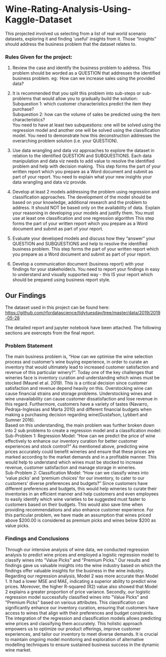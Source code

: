 # Wine-Rating-Analysis-Using-Kaggle-Dataset

This projected involved us selecting from a list of real world scenario datasets, exploring it and finding 'useful' insights from it. Those “insights” should address the business problem that the dataset relates to.

### Rules Given for the project:
1. Review the case and identify the business problem to address. This problem should be worded as a QUESTION that addresses the identified business problem. 
eg:  How can we increase sales using the provided data?  


2. It is recommended that you split this problem into sub-steps or sub-problems that would allow you to gradually build the solution: <br>
Subquestion 1: which customer characteristics predict the item they purchase? <br>
Subquestion 2: how can the volume of sales be predicted using the item characteristics? <br> 
You need to have at least two subquestions: one will be solved using the regression model and another one will be solved using the classification model. 
You need to demonstrate how this deconstruction addresses the overarching problem solution (i.e. your QUESTION). 


3. Use data wrangling and data viz approaches to explore the dataset in relation to the identified QUESTION and SUBQUESTIONS. Each data manipulation and data viz needs to add value to resolve the identified problem and help with decision making.  
This step forms the part of your written report which you prepare as a Word document and submit as part of your report. 
You need to explain what your new insights your data wrangling and data viz provide. 


4. Develop at least 2 models addressing the problem using regression and classification approaches. The development of the model should be based on your knowledge, additional research and the problem to address. It should NOT be based only on the availability of data.  
Explain your reasoning in developing your models and justify them. 
You must use at least one classification and one regression algorithm 
This step forms the part of your written report which you prepare as a Word document and submit as part of your report. 


5. Evaluate your developed models and discuss how they “answer” your QUESTION and SUBQUESTIONS and help to resolve the identified business problem. 
This step forms the part of your written report which you prepare as a Word document and submit as part of your report. 


6. Develop a communication document (business report) with your findings for your stakeholder/s. You need to report your findings in easy to understand and visually supported way - this IS your report which should be prepared using business report style.

## Our Findings

The dataset used in this project can be found here: https://github.com/rfordatascience/tidytuesday/tree/master/data/2019/2019-05-28

The detailed report and jupyter notebook have been attached. The following sections are exercepts from the final report.

### Problem Statement
The main business problem is, “How can we optimise the wine selection process and customer’s wine buying experience, in order to curate an inventory that would ultimately lead to increased customer satisfaction and revenue of this particular winery?”.
Today one of the key challenges that wineries face is inventory curation and understanding which wines must be stocked (Maurel et al. 2019). This is a critical decision since customer satisfaction and revenue depend heavily on this. Overstocking wine can cause financial strains and storage problems. Understocking wines and wine unavailability can cause customer dissatisfaction and lose revenue in this regard.
Furthermore, customers have a variety of tastes (Navarro, Pedraja-Inglesias and Marta 2010)
and different financial budgets when making a purchasing decision regarding wine(Gustafson, Lybbert and Sumner 2016).<br>
Based on this understanding, the main problem was further broken down into 2 sub problems to create a regression model and a classification model: <br>
Sub-Problem 1: Regression Model: “How can we predict the price of wine effectively to enhance our inventory curation for better customer experiences and stock control?”
As mentioned above, predicting wine prices accurately could benefit wineries and ensure that these prices are marked according to the market demands and in a profitable manner. This would help to understand which wines must be stocked to increase revenue, customer satisfaction and manage storage in wineries. <br>
Sub-Problem 2: Classification Model: “How can we classify wines into ‘value picks’ and ‘premium choices’ for our inventory, to cater to our customers' diverse preferences and budgets?”
Since customers have different preferences and budgets, this would help wineries to curate their inventories in an efficient manner and help customers and even employees to easily identify which wine varieties to be suggested must faster to customers based on their budgets. This would also save time when providing recommendations and also enhance customer experience. For this particular problem, we have made an assumption that wines priced above $200.00 is considered as premium picks and wines below $200 as value picks.

### Findings and Conclusions
Through our intensive analysis of wine data, we conducted regression analysis to predict wine prices and employed a logistic regression model to classify wines into "Value Picks" and "Premium Picks." Our results and findings gave us valuable insights into the wine industry based on which the findings offer valuable insights for the business in the wine industry.
Regarding our regression analysis, Model 2 was more accurate than Model 1. It had a lower MSE and MAE, indicating a superior ability to predict wine prices. Moreover, the higher R-squared (R2) value also showed that Model 2 explains a greater proportion of price variance.
Secondly, our logistic regression model successfully classified wines into "Value Picks" and "Premium Picks" based on various attributes. This classification can significantly enhance our inventory curation, ensuring that customers have access to wines that align with their preferences and budget constraints.
The integration of the regression and classification models allows predicting wine prices and classifying them accurately. This holistic approach empowers us to optimize our product offerings, improve customer experiences, and tailor our inventory to meet diverse demands. It is crucial to maintain ongoing model monitoring and exploration of alternative modelling techniques to ensure sustained business success in the dynamic wine market.
